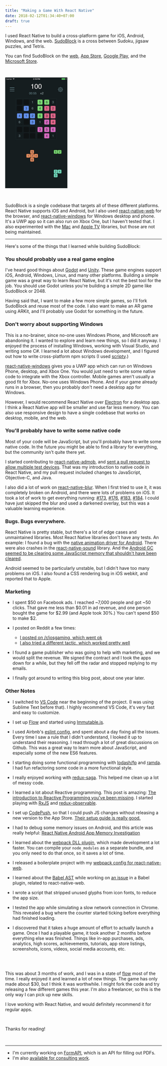 ```yaml
---
title: "Making a Game With React Native"
date: 2018-02-12T01:34:40+07:00
draft: true
---
```


I used React Native to build a cross-platform game for iOS, Android, Windows, and the web. [SudoBlock](https://sudoblock.com/)
is a cross between Sudoku, jigsaw puzzles, and Tetris.

You can find SudoBlock on the [web](https://sudoblock.com/),
[App Store](https://itunes.apple.com/us/app/sudoblock/id1207401341?ls=1&mt=8),
[Google Play](https://play.google.com/store/apps/details?id=com.ndbroadbent.sudoblock),
and the [Microsoft Store](https://www.microsoft.com/store/apps/9np72dfcvkbw).

<a href="/images/posts/2018/02/sudoblock.jpg" target="_blank">
<img src="/images/posts/2018/02/sudoblock.jpg" style="max-width: 200px; margin: 30px 0;" />
</a>

SudoBlock is a single codebase that targets all of these different platforms. React Native supports iOS and Android, but I also used [react-native-web](https://github.com/necolas/react-native-web) for the browser,
and [react-native-windows](https://github.com/Microsoft/react-native-windows) for Windows desktop and phone. It's a UWP app so it can also run on Xbox One, but I haven't tested that.
I also experimented with the [Mac](https://github.com/ptmt/react-native-macos)
and [Apple TV](https://github.com/douglowder/react-native-appletv) libraries,
but those are not being maintained.


--------------------------

Here's some of the things that I learned while building SudoBlock:

### You should probably use a real game engine

I've heard good things about [Godot](https://godotengine.org/) and [Unity](https://unity3d.com/).
These game engines support iOS, Android, Windows, Linux, and many other platforms.
Building a simple game was a great way to learn React Native, but it's not the best tool for the job.
You should use Godot unless you're building a simple 2D game like SudoBlock or 2048.

Having said that, I want to make a few more simple games, so I'll fork SudoBlock and reuse most of the code. I also want to make an AR game using ARKit, and I'll probably use Godot for something in the future.


### Don't worry about supporting Windows

This is a no-brainer, since no-one uses Windows Phone, and Microsoft are abandoning it.
I wanted to explore and learn new things, so I did it anyway. I enjoyed the process
of installing Windows, working with Visual Studio, and writing some C#.
I learned a lot about Windows development, and I figured out how to write cross-platform npm scripts (I used [scripty](https://github.com/testdouble/scripty).)

[react-native-windows](https://github.com/Microsoft/react-native-windows) gives you a UWP app which can
run on Windows Phone, desktop, and Xbox One. You would just need to write some native code to integrate with the Xbox controller. Mobile games aren't usually a good fit for Xbox. No-one uses Windows Phone. And if your game already runs in a browser, then you probably don't need a desktop app for Windows.

However, I would recommend React Native over [Electron](https://electronjs.org/) for a desktop app. I think a React Native app will be smaller and use far less memory. You can also use responsive design to have a single codebase that works on desktop, mobile, and the web.


### You'll probably have to write some native code

Most of your code will be JavaScript, but you'll probably have to write some native code.
In the future you might be able to find a library for everything, but the community isn't quite there yet.

I started contributing to [react-native-admob](https://github.com/sbugert/react-native-admob), and [sent a pull request to allow multiple test devices](https://github.com/sbugert/react-native-admob/pull/90). That was my introduction to native code in React Native, and my pull request
included changes to JavaScript, Objective-C, and Java.

I also did a lot of work on [react-native-blur](https://github.com/react-native-community/react-native-blur). When I first tried to use it, it was completely broken on Android, and there were lots of problems on iOS.
It took a lot of work to get everything running:
[#173](https://github.com/react-native-community/react-native-blur/pull/173),
[#176](https://github.com/react-native-community/react-native-blur/pull/176),
[#183](https://github.com/react-native-community/react-native-blur/pull/183),
[#184](https://github.com/react-native-community/react-native-blur/pull/184).
I could have just skipped the blur and used a darkened overlay, but this was a valuable learning experience.


### Bugs. Bugs everywhere.

React Native is pretty stable, but there's a lot of edge cases and unmaintained libraries.
Most React Native libraries don't have any tests.
An example: I found a bug with the [native animation driver for Android](https://github.com/facebook/react-native/issues/13530). There were also crashes in the
[react-native-sound](https://github.com/zmxv/react-native-sound) library.
And the [Android GC seemed to be clearing some JavaScript memory that shouldn't have been cleared](https://stackoverflow.com/questions/43470160/in-a-react-native-javascript-app-why-would-the-android-gc-behavior-change-if-i).

Android seemed to be particularly unstable, but I didn't have too many problems on iOS.
I also found a CSS rendering bug in iOS webkit, and reported that to Apple.


### Marketing

* I spent $50 on Facebook ads. I reached ~7,000 people and got ~50 clicks. That gave me less than $0.01 in ad revenue, and one person bought the game for $2.99 (and Apple took 30%.) You can't spend $50 to make $2.

* I posted on Reddit a few times:
  * [I posted on /r/iosgaming, which went ok](https://www.reddit.com/r/iosgaming/comments/6edh0l/free_299_to_remove_ads_sudoblock_i_made_a_new_and/)
  * [I also tried a different tactic, which worked pretty well](https://www.reddit.com/r/ios/comments/6ecos4/after_seeing_all_your_posts_about_bug_fixes_and/)

* I found a game publisher who was going to help with marketing, and we would split the revenue. We signed the contract and I took the apps down for a while, but they fell off the radar and stopped replying to my emails.

* I finally got around to writing this blog post, about one year later.


### Other Notes

* I switched to [VS Code](https://code.visualstudio.com/) near the beginning of the project. (I was using Sublime Text before that). I highly recommend VS Code, it's very fast and easy to customize.

* I set up [Flow](https://flow.org/) and started using [Immutable.js](https://facebook.github.io/immutable-js/).

* I used Airbnb's [eslint config](https://github.com/airbnb/javascript), and spent about a day
fixing all the issues. Every time I saw a rule that I didn't understand, I looked it up to understand their reasoning. I read through a lot of great discussions on Github. This was a great way to learn more about
JavaScript, and especially some of the new ES6 features.

* I starting doing some functional programming with [lodash/fp](https://github.com/lodash/lodash/wiki/FP-Guide) and [ramda](https://github.com/ramda/ramda). I had fun refactoring some code in a more functional style.

* I really enjoyed working with [redux-saga](https://github.com/redux-saga/redux-saga). This helped me clean up a lot of messy code.

* I learned a lot about Reactive programming. This post is amazing: [The introduction to Reactive Programming you've been missing](https://gist.github.com/staltz/868e7e9bc2a7b8c1f754). I started playing with [RxJS](https://github.com/Reactive-Extensions/RxJS) and
[redux-observable](https://github.com/redux-observable/redux-observable).

* I set up [CodePush](https://microsoft.github.io/code-push/), so that I could push JS changes without releasing a new version to the App Store. [Their setup guide is really good.](https://github.com/Microsoft/react-native-code-push/blob/master/README.md)

* I had to debug some memory issues on Android, and this article was really helpful: [React Native Android App Memory Investigation](https://shift.infinite.red/react-native-android-app-memory-investigation-55695625da9c)

* I learned about the [webpack DLL plugin](https://medium.com/@soederpop/webpack-plugins-been-we-been-keepin-on-the-dll-cdfdd6cb8cd7), which made development a lot faster. You can compile your `node_modules` as a separate bundle, and you only need to do that once, so it saves a lot of time.

* I released a boilerplate project with my [webpack config for react-native-web](https://github.com/ndbroadbent/react-native-web-webpack).

* I learned about the [Babel AST](https://github.com/ndbroadbent/babel-plugin-transform-react-remove-prop-types/commit/18edb329aa4fe7ebfd91af6d4b325cf9204e2ae1) while working on [an issue](https://github.com/oliviertassinari/babel-plugin-transform-react-remove-prop-types/issues/95) in a Babel plugin, related to react-native-web.

* I wrote a script that stripped unused glyphs from icon fonts, to reduce the app size.

* I tested the app while simulating a slow network connection in Chrome. This revealed a bug where the counter started ticking before everything had finished loading.

* I discovered that it takes a huge amount of effort to actually launch a game. Once I had a playable game, it took another 2 months before everything else was finished. Things like in-app purchases, ads, analytics, high scores, achievements, tutorials, app store listings, screenshots, icons, videos, social media accounts, etc.

<br/>
<br/>

This was about 3 months of work, and I was in a state of [flow](https://en.wikipedia.org/wiki/Flow_(psychology)) most of the time. I really enjoyed it and learned a lot of new things.
The game has only made about $30, but I think it was worthwhile. I might fork the code and try releasing a few different games this year. I'm also a freelancer, so this is the only way I can pick up new skills.

I love working with React Native, and would definitely recommend it for regular apps.

<br/>

Thanks for reading!

<br/>

-----------------------------

* I'm currently working on [FormAPI](https://formapi.io/), which is an API for filling out PDFs.
* I'm also [available for consulting work](https://ndbroadbent.com/).
